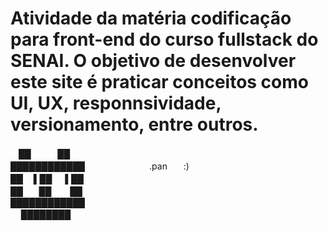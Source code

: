 <h1> 
Atividade da matéria codificação para front-end do curso fullstack do SENAI.
O objetivo de desenvolver este site é praticar conceitos como UI, UX, responnsividade, versionamento, entre outros.
</h1>
 ㅤ██ㅤㅤㅤ ██ 
  <br>
████████████ㅤㅤㅤㅤㅤㅤㅤㅤ.panㅤㅤ:)
<br>
██ㅤ ▌██ ㅤ ▌██
<br>
██ㅤㅤ██ㅤㅤ ██
<br>
████████████
<br>
 ㅤ ████████